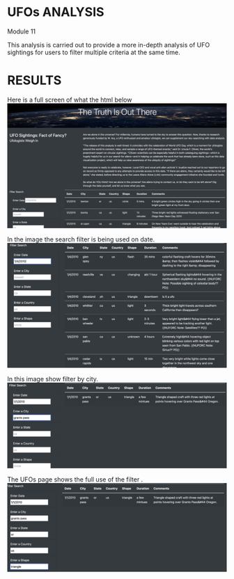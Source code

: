 # UFOs ANALYSIS
Module 11

This analysis is carried out to provide a more in-depth analysis of UFO sightings for users to filter multiple criteria at the same time.

# RESULTS
Here is a full screen of what the html below 
![image](https://github.com/Thaofeeqat/UFOs/blob/main/static/images/Full.png)

  In the image the search filter is being used on date.
![image](https://github.com/Thaofeeqat/UFOs/blob/main/static/images/Search.png)

In this image show filter by city.
![image](https://github.com/Thaofeeqat/UFOs/blob/main/static/images/city.png)

The UFOs page shows the full use of the filter .
![image](https://github.com/Thaofeeqat/UFOs/blob/main/static/images/full%20search.png)

